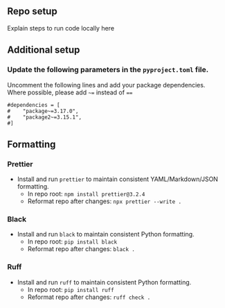 ## Repo setup

Explain steps to run code locally here

## Additional setup

### Update the following parameters in the `pyproject.toml` file.

Uncomment the following lines and add your package dependencies.
Where possible, please add `~=` instead of `==`

```
#dependencies = [
#    "package~=3.17.0",
#    "package2~=3.15.1",
#]
```

## Formatting

### Prettier

- Install and run `prettier` to maintain consistent YAML/Markdown/JSON formatting.
  - In repo root: `npm install prettier@3.2.4`
  - Reformat repo after changes: `npx prettier --write .`

### Black

- Install and run `black` to maintain consistent Python formatting.
  - In repo root: `pip install black`
  - Reformat repo after changes: `black .`

### Ruff

- Install and run `ruff` to maintain consistent Python formatting.
  - In repo root: `pip install ruff`
  - Reformat repo after changes: `ruff check .`
